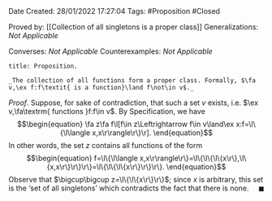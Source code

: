 <br />
<br />

Date Created: 28/01/2022 17:27:04
Tags: #Proposition #Closed 

Proved by: [[Collection of all singletons is a proper class]]
Generalizations: _Not Applicable_

Converses: _Not Applicable_
Counterexamples: _Not Applicable_

``` ad-Proposition
title: Proposition.

_The collection of all functions form a proper class. Formally, $\fa v,\ex f:f\textit{ is a function}\land f\not\in v$._

```

_Proof_. Suppose, for sake of contradiction, that such a set $v$ exists, i.e. $\ex v,\fa\textrm{ functions }f:f\in v$. By Specification, we have
$$\begin{equation}
    \fa z\fa f\l[f\in z\Leftrightarrow f\in v\land\ex x:f=\l\{\l\langle x,x\r\rangle\r\}\r].
\end{equation}$$
In other words, the set $z$ contains all functions of the form
$$\begin{equation}
    f=\l\{\l\langle x,x\r\rangle\r\}=\l\{\l\{\l\{x\r\},\l\{x,x\r\}\r\}\r\}=\l\{\l\{\l\{x\r\}\r\}\r\}.
\end{equation}$$
Observe that $\bigcup\bigcup z=\l\{\l\{x\r\}\r\}$; since $x$ is arbitrary, this set is the $\textrm{`}$set of all singletons$\textrm{'}$ which contradicts the fact that there is none.<span style="float:right;">$\blacksquare$</span>
